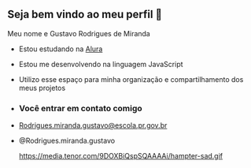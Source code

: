 ## Seja bem vindo ao meu perfil 👋

Meu nome e Gustavo Rodrigues de Miranda

 - Estou estudando na [Alura](https://www.alura.com.br)
 - Estou me desenvolvendo na linguagem JavaScript
 - Utilizo esse espaço para minha organização e compartilhamento dos meus projetos

 - ### Você entrar em contato comigo

 - Rodrigues.miranda.gustavo@escola.pr.gov.br

 - @Rodrigues.miranda.gustavo


   https://media.tenor.com/9DOXBiQspSQAAAAi/hampter-sad.gif
